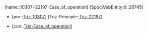 ﻿---
type: TrizContradiction
aliases:
- 10307+22197-Ease_of_operation
license: CC BY-SA 4.0
copyright: https://github.com/SpocWeb
IsDeleted: false
IsReadOnly: false
Confidential: public
tags: 
- Triz/Contradiction
---
[name::10307+22197-Ease_of_operation]
[SpocWebEntityId::26745]
+ [pro::[Triz-10307](Triz-10307)]
[Triz-Principle::[Triz-22197](Triz-22197)]
- [con::[Triz-Ease_of_operation](tech/Triz/Parameter/Triz-Ease_of_operation.md)]

